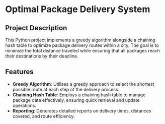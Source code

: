 # Optimal Package Delivery System

## Project Description
This Python project implements a greedy algorithm alongside a chaining hash table to optimize package delivery routes within a city. The goal is to minimize the total distance traveled while ensuring that all packages reach their destinations by their deadline.

## Features
- **Greedy Algorithm**: Utilizes a greedy approach to select the shortest possible route at each step of the delivery process.
- **Chaining Hash Table**: Employs a chaining hash table to manage package data effectively, ensuring quick retrieval and update operations.
- **Reporting**: Generates detailed reports on delivery times, distances covered, and route efficiency.
